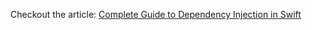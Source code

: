 Checkout the article: [Complete Guide to Dependency Injection in Swift](https://www.swiftanytime.com/blog/dependency-injection-in-swift)
